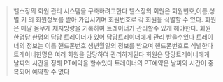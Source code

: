 > 헬스장의 회원 관리 시스템을 구축하려고한다
헬스장의 회원은 회원번호,이름,성별,키 의 회원정보를 받아 가입시키며 회원번호로 각 회원을 식별할 수 있다.
회원은 매달 몸무게 체지방량을 기록하여 트레이너가 관리할수 있게 해야한다.
회원 한명당 한명의 담당 트레이너가 있어 담당트레이너에게 관리 받을수있다
트레이너의 정보는 이름 핸드폰번호 생년월일의 정보를 받으며 핸드폰번호로 식별한다
트레이너한명은 여러 회원을 담당하여 관리하게된다
회원은 담당트레이너에게 날짜와 시간을 정해 PT예약을 할수있다
트레이너의 PT예약은 날짜와 시간이 중복되어 예약할 수 없다
